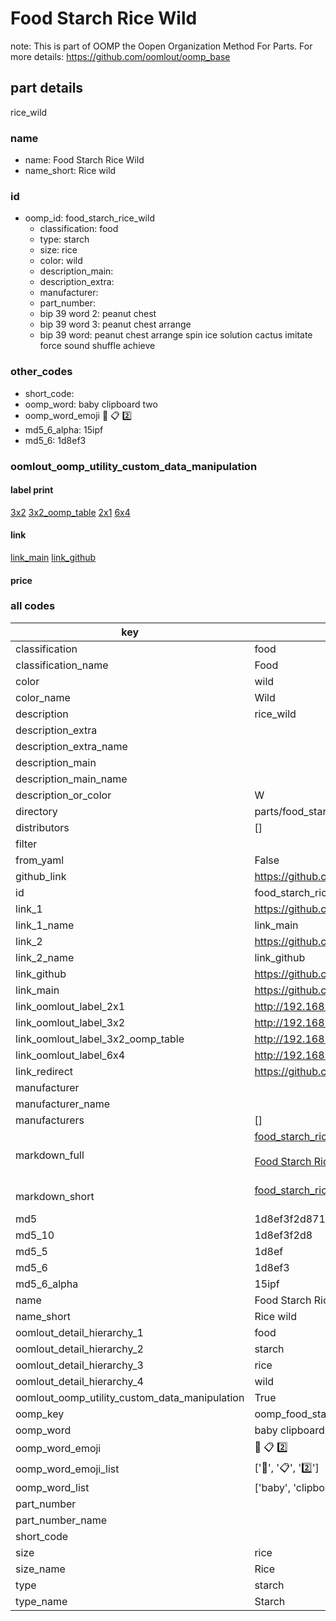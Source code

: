 # Food Starch Rice Wild  

note: This is part of OOMP the Oopen Organization Method For Parts. For more details: https://github.com/oomlout/oomp_base

##  part details
  



rice_wild



### name
* name: Food Starch Rice Wild
* name_short: Rice wild
### id
* oomp_id: food_starch_rice_wild
  * classification: food
  * type: starch
  * size: rice
  * color: wild
  * description_main: 
  * description_extra: 
  * manufacturer: 
  * part_number: 
  * bip 39 word 2: peanut chest
  * bip 39 word 3: peanut chest arrange
  * bip 39 word: peanut chest arrange spin ice solution cactus imitate force sound shuffle achieve

### other_codes
* short_code: 
* oomp_word: baby clipboard two
* oomp_word_emoji :baby: :clipboard: :two:
* md5_6_alpha: 15ipf
* md5_6: 1d8ef3






### oomlout_oomp_utility_custom_data_manipulation
#### label print
[3x2](http://192.168.1.245:1112/?label=oomp%2015ipf)
[3x2_oomp_table](http://192.168.1.108:1112/?label=oomp%2015ipf)
[2x1](http://192.168.1.242:1112/?label=oomp%2015ipf)
[6x4](http://192.168.1.55:1112/?label=oomp%2015ipf)    

#### link

[link_main](https://github.com/oomlout/oomlout_oomp_version_1_messy/tree/main/parts/food_starch_rice_wild) [link_github](https://github.com/oomlout/oomlout_oomp_version_1_messy/tree/main/parts/food_starch_rice_wild)                             

#### price







### all codes 
| key | value |  
| --- | --- |  
| classification | food |  
| classification_name | Food |  
| color | wild |  
| color_name | Wild |  
| description | rice_wild |  
| description_extra |  |  
| description_extra_name |  |  
| description_main |  |  
| description_main_name |  |  
| description_or_color | W  |  
| directory | parts/food_starch_rice_wild |  
| distributors | [] |  
| filter |  |  
| from_yaml | False |  
| github_link | https://github.com/oomlout/oomlout_oomp_part_src/tree/main/parts/food_starch_rice_wild |  
| id | food_starch_rice_wild |  
| link_1 | https://github.com/oomlout/oomlout_oomp_version_1_messy/tree/main/parts/food_starch_rice_wild |  
| link_1_name | link_main |  
| link_2 | https://github.com/oomlout/oomlout_oomp_version_1_messy/tree/main/parts/food_starch_rice_wild |  
| link_2_name | link_github |  
| link_github | https://github.com/oomlout/oomlout_oomp_version_1_messy/tree/main/parts/food_starch_rice_wild |  
| link_main | https://github.com/oomlout/oomlout_oomp_version_1_messy/tree/main/parts/food_starch_rice_wild |  
| link_oomlout_label_2x1 | http://192.168.1.242:1112/?label=oomp%2015ipf |  
| link_oomlout_label_3x2 | http://192.168.1.245:1112/?label=oomp%2015ipf |  
| link_oomlout_label_3x2_oomp_table | http://192.168.1.108:1112/?label=oomp%2015ipf |  
| link_oomlout_label_6x4 | http://192.168.1.55:1112/?label=oomp%2015ipf |  
| link_redirect | https://github.com/oomlout/oomlout_oomp_version_1_messy/tree/main/parts/food_starch_rice_wild |  
| manufacturer |  |  
| manufacturer_name |  |  
| manufacturers | [] |  
| markdown_full | [food_starch_rice_wild](none)<br>[](none)<br>[Food Starch Rice Wild](none)<br><br> |  
| markdown_short | [food_starch_rice_wild](none)<br><br> |  
| md5 | 1d8ef3f2d87164033b381d1e1889e50f |  
| md5_10 | 1d8ef3f2d8 |  
| md5_5 | 1d8ef |  
| md5_6 | 1d8ef3 |  
| md5_6_alpha | 15ipf |  
| name | Food Starch Rice Wild |  
| name_short | Rice wild |  
| oomlout_detail_hierarchy_1 | food |  
| oomlout_detail_hierarchy_2 | starch |  
| oomlout_detail_hierarchy_3 | rice |  
| oomlout_detail_hierarchy_4 | wild |  
| oomlout_oomp_utility_custom_data_manipulation | True |  
| oomp_key | oomp_food_starch_rice_wild |  
| oomp_word | baby clipboard two |  
| oomp_word_emoji | :baby: :clipboard: :two: |  
| oomp_word_emoji_list | [':baby:', ':clipboard:', ':two:'] |  
| oomp_word_list | ['baby', 'clipboard', 'two'] |  
| part_number |  |  
| part_number_name |  |  
| short_code |  |  
| size | rice |  
| size_name | Rice |  
| type | starch |  
| type_name | Starch |  

